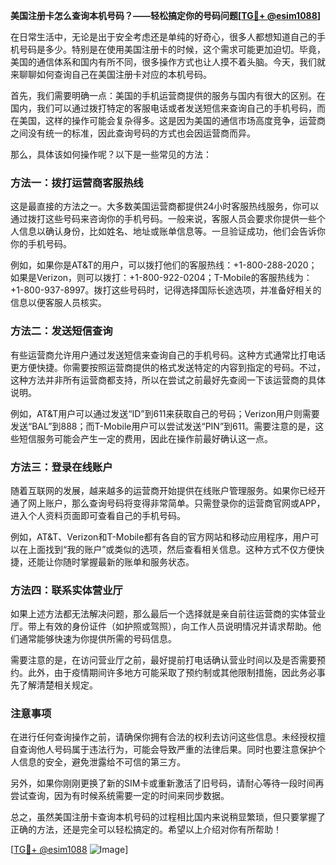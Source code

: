 **美国注册卡怎么查询本机号码？——轻松搞定你的号码问题[[TG💪+ @esim1088](https://t.me/s/esim1088)]**

在日常生活中，无论是出于安全考虑还是单纯的好奇心，很多人都想知道自己的手机号码是多少。特别是在使用美国注册卡的时候，这个需求可能更加迫切。毕竟，美国的通信体系和国内有所不同，很多操作方式也让人摸不着头脑。今天，我们就来聊聊如何查询自己在美国注册卡对应的本机号码。

首先，我们需要明确一点：美国的手机运营商提供的服务与国内有很大的区别。在国内，我们可以通过拨打特定的客服电话或者发送短信来查询自己的手机号码，而在美国，这样的操作可能会复杂得多。这是因为美国的通信市场高度竞争，运营商之间没有统一的标准，因此查询号码的方式也会因运营商而异。

那么，具体该如何操作呢？以下是一些常见的方法：

### 方法一：拨打运营商客服热线

这是最直接的方法之一。大多数美国运营商都提供24小时客服热线服务，你可以通过拨打这些号码来咨询你的手机号码。一般来说，客服人员会要求你提供一些个人信息以确认身份，比如姓名、地址或账单信息等。一旦验证成功，他们会告诉你你的手机号码。

例如，如果你是AT&T的用户，可以拨打他们的客服热线：+1-800-288-2020；如果是Verizon，则可以拨打：+1-800-922-0204；T-Mobile的客服热线为：+1-800-937-8997。拨打这些号码时，记得选择国际长途选项，并准备好相关的信息以便客服人员核实。

### 方法二：发送短信查询

有些运营商允许用户通过发送短信来查询自己的手机号码。这种方式通常比打电话更方便快捷。你需要按照运营商提供的格式发送特定的内容到指定的号码。不过，这种方法并非所有运营商都支持，所以在尝试之前最好先查阅一下该运营商的具体说明。

例如，AT&T用户可以通过发送“ID”到611来获取自己的号码；Verizon用户则需要发送“BAL”到888；而T-Mobile用户可以尝试发送“PIN”到611。需要注意的是，这些短信服务可能会产生一定的费用，因此在操作前最好确认这一点。

### 方法三：登录在线账户

随着互联网的发展，越来越多的运营商开始提供在线账户管理服务。如果你已经开通了网上账户，那么查询号码将变得非常简单。只需登录你的运营商官网或APP，进入个人资料页面即可查看自己的手机号码。

例如，AT&T、Verizon和T-Mobile都有各自的官方网站和移动应用程序，用户可以在上面找到“我的账户”或类似的选项，然后查看相关信息。这种方式不仅方便快捷，还能让你随时掌握最新的账单和服务状态。

### 方法四：联系实体营业厅

如果上述方法都无法解决问题，那么最后一个选择就是亲自前往运营商的实体营业厅。带上有效的身份证件（如护照或驾照），向工作人员说明情况并请求帮助。他们通常能够快速为你提供所需的号码信息。

需要注意的是，在访问营业厅之前，最好提前打电话确认营业时间以及是否需要预约。此外，由于疫情期间许多地方可能采取了预约制或其他限制措施，因此务必事先了解清楚相关规定。

### 注意事项

在进行任何查询操作之前，请确保你拥有合法的权利去访问这些信息。未经授权擅自查询他人号码属于违法行为，可能会导致严重的法律后果。同时也要注意保护个人信息的安全，避免泄露给不可信的第三方。

另外，如果你刚刚更换了新的SIM卡或重新激活了旧号码，请耐心等待一段时间再尝试查询，因为有时候系统需要一定的时间来同步数据。

总之，虽然美国注册卡查询本机号码的过程相比国内来说稍显繁琐，但只要掌握了正确的方法，还是完全可以轻松搞定的。希望以上介绍对你有所帮助！

[[TG💪+ @esim1088](https://t.me/s/esim1088) ![Image](https://i.postimg.cc/4NQfJmqS/Snipaste-2025-05-13-00-14-12.png)]